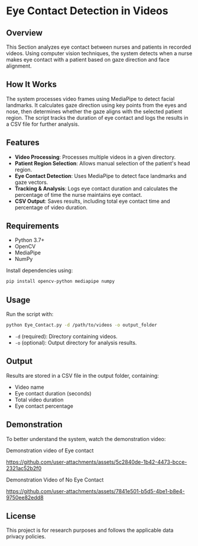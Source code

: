 # Eye Contact Detection in Videos

## Overview
This Section analyzes eye contact between nurses and patients in recorded videos. Using computer vision techniques, the system detects when a nurse makes eye contact with a patient based on gaze direction and face alignment.

## How It Works
The system processes video frames using MediaPipe to detect facial landmarks. It calculates gaze direction using key points from the eyes and nose, then determines whether the gaze aligns with the selected patient region. The script tracks the duration of eye contact and logs the results in a CSV file for further analysis.

## Features
- **Video Processing**: Processes multiple videos in a given directory.
- **Patient Region Selection**: Allows manual selection of the patient's head region.
- **Eye Contact Detection**: Uses MediaPipe to detect face landmarks and gaze vectors.
- **Tracking & Analysis**: Logs eye contact duration and calculates the percentage of time the nurse maintains eye contact.
- **CSV Output**: Saves results, including total eye contact time and percentage of video duration.

## Requirements
- Python 3.7+
- OpenCV
- MediaPipe
- NumPy

Install dependencies using:
```sh
pip install opencv-python mediapipe numpy
```

## Usage
Run the script with:
```sh
python Eye_Contact.py -d /path/to/videos -o output_folder
```
- `-d` (required): Directory containing videos.
- `-o` (optional): Output directory for analysis results.

## Output
Results are stored in a CSV file in the output folder, containing:
- Video name
- Eye contact duration (seconds)
- Total video duration
- Eye contact percentage

## Demonstration

To better understand the system, watch the demonstration video:

Demonstration video of Eye contact

https://github.com/user-attachments/assets/5c2840de-1b42-4473-bcce-2321ac52b2f0

Demonstration Video of No Eye Contact

https://github.com/user-attachments/assets/7841e501-b5d5-4be1-b8e4-9750ee82edd8

## License
This project is for research purposes and follows the applicable data privacy policies.

